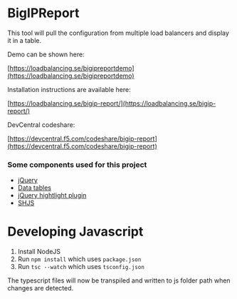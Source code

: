 # BigIPReport

This tool will pull the configuration from multiple load balancers and display it in a table.

Demo can be shown here:

[https://loadbalancing.se/bigipreportdemo](https://loadbalancing.se/bigipreportdemo)

Installation instructions are available here:

[https://loadbalancing.se/bigip-report/](https://loadbalancing.se/bigip-report/)

DevCentral codeshare:

[https://devcentral.f5.com/codeshare/bigip-report](https://devcentral.f5.com/codeshare/bigip-report)

### Some components used for this project
* [jQuery](https://jquery.com/)
* [Data tables](https://datatables.net/)
* [jQuery hightlight plugin](http://johannburkard.de/blog/programming/javascript/highlight-javascript-text-higlighting-jquery-plugin.html)
* [SHJS](http://shjs.sourceforge.net)

# Developing Javascript
1. Install NodeJS
2. Run `npm install` which uses `package.json`
4. Run `tsc --watch` which uses `tsconfig.json`

The typescript files will now be transpiled and written to js folder path when changes are detected.
